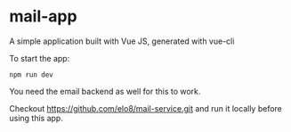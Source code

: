 # mail-app

A simple application built with Vue JS, generated with vue-cli

To start the app:

```
npm run dev
```

You need the email backend as well for this to work.

Checkout https://github.com/elo8/mail-service.git and run it locally before using this app.
